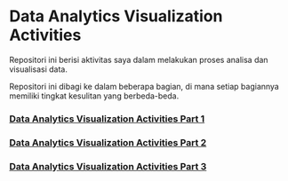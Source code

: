 # Data Analytics Visualization Activities

Repositori ini berisi aktivitas saya dalam melakukan proses analisa dan visualisasi data.

Repositori ini dibagi ke dalam beberapa bagian, di mana setiap bagiannya memiliki tingkat kesulitan yang berbeda-beda.

### [Data Analytics Visualization Activities Part 1](./README-PART-1.md)
### [Data Analytics Visualization Activities Part 2](./README-PART-2.md)
### [Data Analytics Visualization Activities Part 3](./README-PART-3.md)
